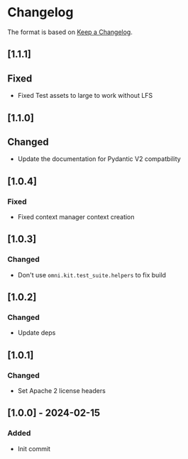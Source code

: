 # Changelog

The format is based on [Keep a Changelog](https://keepachangelog.com/en/1.0.0/).

## [1.1.1]
## Fixed
- Fixed Test assets to large to work without LFS

## [1.1.0]
## Changed
- Update the documentation for Pydantic V2 compatbility

## [1.0.4]
### Fixed
- Fixed context manager context creation

## [1.0.3]
### Changed
- Don't use `omni.kit.test_suite.helpers` to fix build

## [1.0.2]
### Changed
- Update deps

## [1.0.1]
### Changed
- Set Apache 2 license headers

## [1.0.0] - 2024-02-15
### Added
- Init commit
